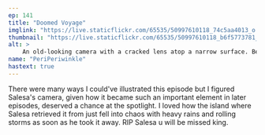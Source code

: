```yaml
---
ep: 141
title: "Doomed Voyage"
imglink: "https://live.staticflickr.com/65535/50997610118_74c5aa4013_o.jpg"
thumbnail: "https://live.staticflickr.com/65535/50997610118_b6f5773781_q.jpg"
alt: >
    An old-looking camera with a cracked lens atop a narrow surface. Behind it are dark storm clouds and lighting bolts. The only clear element in the picture is the camera lens, which shines through and stands out against the much darker elements.
name: "PeriPeriwinkle"
hastext: true
---
```

There were many ways I could've illustrated this episode but I figured Salesa's camera, given how it became such an important element in later episodes, deserved a chance at the spotlight. I loved how the island where Salesa retrieved it from just fell into chaos with heavy rains and rolling storms as soon as he took it away. RIP Salesa u will be missed king.